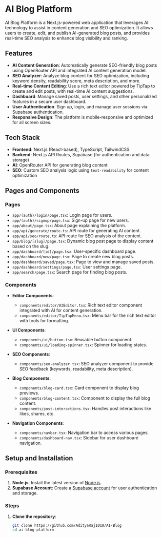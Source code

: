 # AI Blog Platform

AI Blog Platform is a Next.js-powered web application that leverages AI technology to assist in content generation and SEO optimization. It allows users to create, edit, and publish AI-generated blog posts, and provides real-time SEO analysis to enhance blog visibility and ranking.

## Features

- **AI Content Generation**: Automatically generate SEO-friendly blog posts using OpenRouter API and integrated AI content generation model.
- **SEO Analyzer**: Analyze blog content for SEO optimization, including keyword density, readability score, meta description, and more.
- **Real-time Content Editing**: Use a rich text editor powered by TipTap to create and edit posts, with real-time AI content suggestions.
- **Dashboard**: Manage saved posts, user settings, and other personalized features in a secure user dashboard.
- **User Authentication**: Sign up, login, and manage user sessions via Supabase authentication.
- **Responsive Design**: The platform is mobile-responsive and optimized for all screen sizes.

## Tech Stack

- **Frontend**: Next.js (React-based), TypeScript, TailwindCSS
- **Backend**: Next.js API Routes, Supabase (for authentication and data storage)
- **AI**: OpenRouter API for generating blog content
- **SEO**: Custom SEO analysis logic using `text-readability` for content optimization

## Pages and Components

### Pages

- `app/(auth)/login/page.tsx`: Login page for users.
- `app/(auth)/signup/page.tsx`: Sign-up page for new users.
- `app/about/page.tsx`: About page explaining the platform.
- `app/api/generate/route.ts`: API route for generating AI content.
- `app/api/seo/route.ts`: API route for SEO analysis of the content.
- `app/blog/[slug]/page.tsx`: Dynamic blog post page to display content based on the slug.
- `app/dashboard/[id]/page.tsx`: User-specific dashboard page.
- `app/dashboard/new/page.tsx`: Page to create new blog posts.
- `app/dashboard/saved/page.tsx`: Page to view and manage saved posts.
- `app/dashboard/settings/page.tsx`: User settings page.
- `app/search/page.tsx`: Search page for finding blog posts.

### Components

- **Editor Components**:
  - `components/editor/AIEditor.tsx`: Rich text editor component integrated with AI for content generation.
  - `components/editor/TipTapMenu.tsx`: Menu bar for the rich text editor with tools for formatting.
  
- **UI Components**:
  - `components/ui/button.tsx`: Reusable button component.
  - `components/ui/loading-spinner.tsx`: Spinner for loading states.

- **SEO Components**:
  - `components/seo-analyzer.tsx`: SEO analyzer component to provide SEO feedback (keywords, readability, meta description).

- **Blog Components**:
  - `components/blog-card.tsx`: Card component to display blog previews.
  - `components/blog-content.tsx`: Component to display the full blog content.
  - `components/post-interactions.tsx`: Handles post interactions like likes, shares, etc.

- **Navigation Components**:
  - `components/navbar.tsx`: Navigation bar to access various pages.
  - `components/dashboard-nav.tsx`: Sidebar for user dashboard navigation.

## Setup and Installation

### Prerequisites

1. **Node.js**: Install the latest version of [Node.js](https://nodejs.org/).
2. **Supabase Account**: Create a [Supabase account](https://supabase.com) for user authentication and storage.

### Steps

1. **Clone the repository**:
   ```bash
   git clone https://github.com/AdityaRaj1010/AI-Blog
   cd ai-blog-platform
